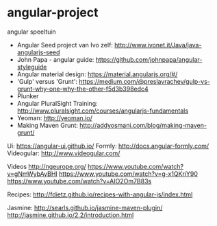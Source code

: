 # angular-project
angular speeltuin

- Angular Seed project van Ivo zelf: http://www.ivonet.it/Java/java-angularjs-seed
- John Papa - angular guide: https://github.com/johnpapa/angular-styleguide
- Angular material design: https://material.angularjs.org/#/
- 'Gulp' versus 'Grunt': https://medium.com/@preslavrachev/gulp-vs-grunt-why-one-why-the-other-f5d3b398edc4
- Plunker
- Angular PluralSight Training: http://www.pluralsight.com/courses/angularjs-fundamentals
- Yeoman: http://yeoman.io/
- Making Maven Grunt: http://addyosmani.com/blog/making-maven-grunt/

 
Ui: https://angular-ui.github.io/
Formly: http://docs.angular-formly.com/
Videogular: http://www.videogular.com/

Videos 
http://ngeurope.org/
https://www.youtube.com/watch?v=gNmWybAyBHI
https://www.youtube.com/watch?v=g-x1QKriY90
https://www.youtube.com/watch?v=AIO2Om7B83s
 
Recipes: http://fdietz.github.io/recipes-with-angular-js/index.html
 
Jasmine: 
http://searls.github.io/jasmine-maven-plugin/
http://jasmine.github.io/2.2/introduction.html


